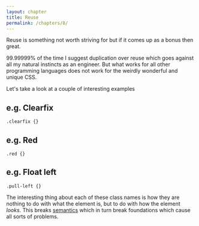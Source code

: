 ```yaml
---
layout: chapter
title: Reuse
permalink: /chapters/8/
---
```


Reuse is something not worth striving for but if it comes up as a bonus then great.

99.99999% of the time I suggest duplication over reuse which goes against all my natural instincts as an engineer. But what works for all other programming languages does not work for the weirdly wonderful and unique CSS.

Let's take a look at a couple of interesting examples

## e.g. Clearfix

	.clearfix {}

## e.g. Red

	.red {}

## e.g. Float left

	.pull-left {}

The interesting thing about each of these class names is how they are nothing to do with what the element is, but to do with how the element *looks*. This breaks [semantics](/chapters/2/) which in turn break foundations which cause all sorts of problems.